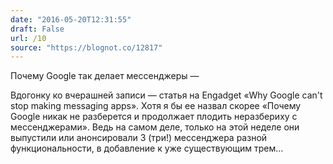 ```yaml
---
date: "2016-05-20T12:31:55"
draft: False
url: /10
source: "https://blognot.co/12817"
---
```


Почему Google так делает мессенджеры — 

Вдогонку ко вчерашней записи — статья на Engadget «Why Google can't stop making messaging apps». Хотя я бы ее назвал скорее «Почему Google никак не разберется и продолжает плодить неразбериху с мессенджерами». Ведь на самом деле, только на этой неделе они выпустили или анонсировали 3 (три!) мессенджера разной функциональности, в добавление к уже существующим трем...
